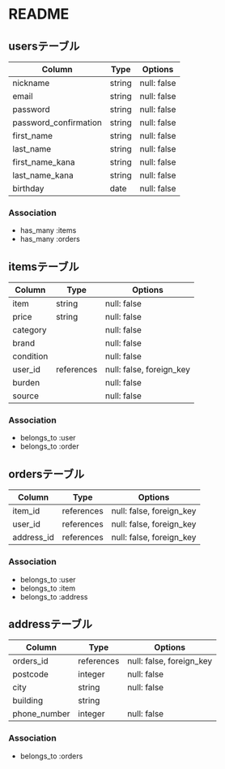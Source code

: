 # README

## usersテーブル

| Column                | Type    | Options     |
|-----------------------|---------|-------------|
| nickname              | string  | null: false |
| email                 | string  | null: false |
| password              | string  | null: false |
| password_confirmation | string  | null: false |
| first_name            | string  | null: false |
| last_name             | string  | null: false |
| first_name_kana       | string  | null: false |
| last_name_kana        | string  | null: false |
| birthday              | date    | null: false |

### Association

- has_many :items
- has_many :orders


## itemsテーブル

| Column    | Type        | Options                      |
|-----------|-------------|------------------------------|
| item      | string      | null: false                  |
| price     | string      | null: false                  |
| category  |             | null: false                  |
| brand     |             | null: false                  |
| condition |             | null: false                  |
| user_id   | references  | null: false, foreign_key     |
| burden    |             | null: false                  |
| source    |             | null: false                  |


### Association

- belongs_to :user
- belongs_to :order

## ordersテーブル

| Column    | Type        | Options                      |
|-----------|-------------|------------------------------|
| item_id   | references  | null: false, foreign_key     |
| user_id   | references  | null: false, foreign_key     |
| address_id| references  | null: false, foreign_key     |

### Association

- belongs_to :user
- belongs_to :item
- belongs_to :address


## addressテーブル

| Column      | Type        | Options                      |
|-------------|-------------|------------------------------|
| orders_id   | references  | null: false, foreign_key     |
| postcode    | integer     | null: false                  |
| city        | string      | null: false                  |
| building    | string      |                              |
| phone_number| integer     | null: false                  |

### Association

- belongs_to :orders 
